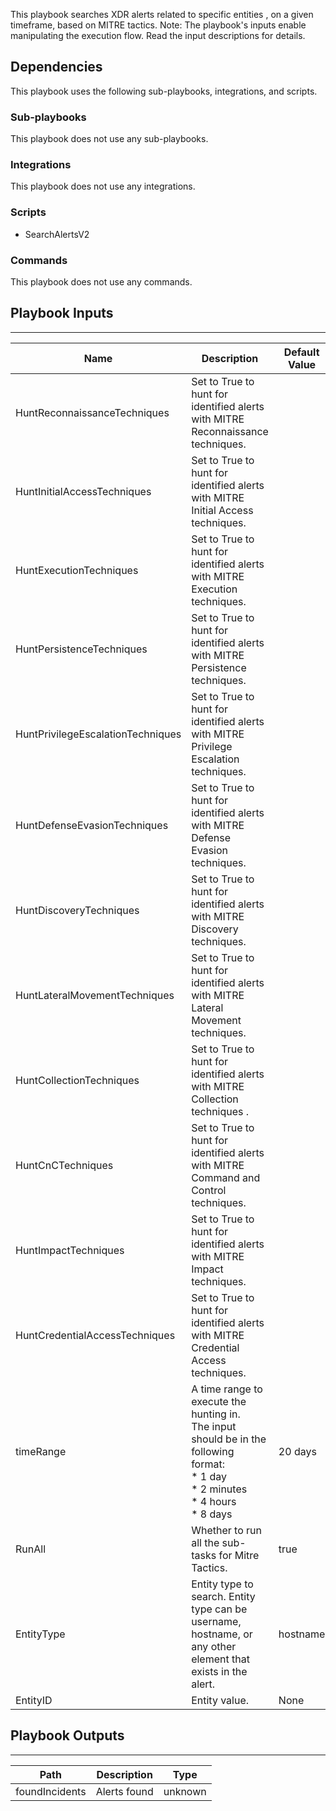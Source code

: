 This playbook searches XDR alerts related to specific entities , on a given timeframe, based on MITRE tactics.
Note: The playbook's inputs enable manipulating the execution flow. Read the input descriptions for details.

## Dependencies

This playbook uses the following sub-playbooks, integrations, and scripts.

### Sub-playbooks

This playbook does not use any sub-playbooks.

### Integrations

This playbook does not use any integrations.

### Scripts

* SearchAlertsV2

### Commands

This playbook does not use any commands.

## Playbook Inputs

---

| **Name** | **Description** | **Default Value** | **Required** |
| --- | --- | --- | --- |
| HuntReconnaissanceTechniques | Set to True to hunt for identified alerts with MITRE Reconnaissance techniques. |  | Optional |
| HuntInitialAccessTechniques | Set to True to hunt for identified alerts with MITRE Initial Access techniques. |  | Optional |
| HuntExecutionTechniques | Set to True to hunt for identified alerts with MITRE Execution techniques. |  | Optional |
| HuntPersistenceTechniques | Set to True to hunt for identified alerts with MITRE Persistence techniques. |  | Optional |
| HuntPrivilegeEscalationTechniques | Set to True to hunt for identified alerts with MITRE Privilege Escalation techniques. |  | Optional |
| HuntDefenseEvasionTechniques | Set to True to hunt for identified alerts with MITRE Defense Evasion techniques. |  | Optional |
| HuntDiscoveryTechniques | Set to True to hunt for identified alerts with MITRE Discovery techniques. |  | Optional |
| HuntLateralMovementTechniques | Set to True to hunt for identified alerts with MITRE Lateral Movement techniques. |  | Optional |
| HuntCollectionTechniques | Set to True to hunt for identified alerts with MITRE Collection techniques . |  | Optional |
| HuntCnCTechniques | Set to True to hunt for identified alerts with MITRE Command and Control techniques. |  | Optional |
| HuntImpactTechniques | Set to True to hunt for identified alerts with MITRE Impact techniques. |  | Optional |
| HuntCredentialAccessTechniques | Set to True to hunt for identified alerts with MITRE Credential Access techniques. |  | Optional |
| timeRange | A time range to execute the hunting in.<br/>The input should be in the following format:<br/>\* 1 day<br/>\* 2 minutes<br/>\* 4 hours<br/>\* 8 days | 20 days | Required |
| RunAll | Whether to run all the sub-tasks for Mitre Tactics. | true | Optional |
| EntityType | Entity type to search. Entity type can be username, hostname, or any other element that exists in the alert. | hostname | Required |
| EntityID | Entity value. | None | Required |

## Playbook Outputs

---

| **Path** | **Description** | **Type** |
| --- | --- | --- |
| foundIncidents | Alerts found | unknown |